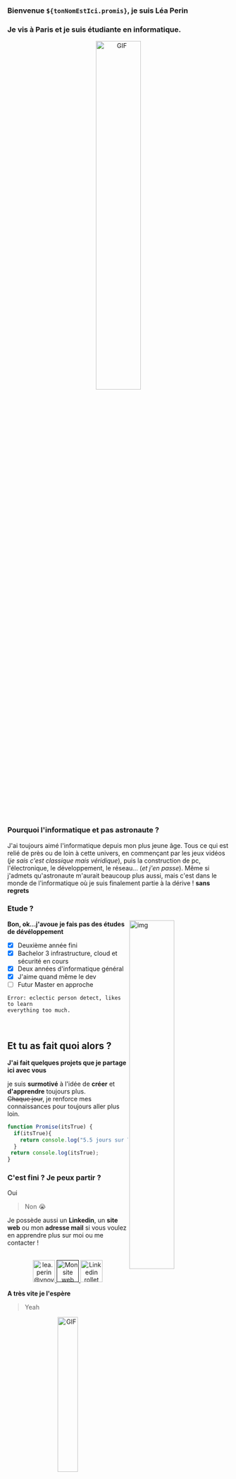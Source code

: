### Bienvenue ```${tonNomEstIci.promis}```, je suis Léa Perin

### Je vis à Paris et je suis étudiante en informatique.

<p align="center">
  <img align="center" width="45%" alt="GIF" src="https://media.giphy.com/media/BAhhqi9XW85sg6gdhS/giphy.gif"/>
</p>

### Pourquoi l'informatique et pas astronaute ?

J'ai toujours aimé l'informatique depuis mon plus jeune âge. Tous ce qui est relié de près ou de loin à cette univers, en commençant par les jeux vidéos (*je sais c'est classique mais véridique*), puis la construction de pc, l'électronique, le développement, le réseau... (*et j'en passe*). Même si j'admets qu'astronaute m'aurait beaucoup plus aussi, mais  c'est dans le monde de l'informatique où je suis finalement partie à la dérive ! **sans regrets**

### Etude ? 

  <img align="right" width="45%" alt="img" src="https://www.ynov.com/wp-content/themes/ynov/assets/images/ynov-campus-chip.png"/>

**Bon, ok...j'avoue je fais pas des études de dévéloppement**
  - [x] Deuxième année fini
  - [x] Bachelor 3 infrastructure, cloud et sécurité en cours
  - [x] Deux années d'informatique général
  - [x] J'aime quand même le dev
  - [ ] Futur Master en approche
  ``` 
  Error: eclectic person detect, likes to learn
 everything too much.
  ```

&nbsp;

## Et tu as fait quoi alors ?

**J'ai fait quelques projets que je partage ici avec vous**<br/>
 
je suis **surmotivé** à l'idée de **créer** et **d'apprendre** toujours plus.<br/>
~~Chaque jour~~, je renforce mes connaissances pour toujours aller plus loin.

```js
function Promise(itsTrue) {
  if(itsTrue){
    return console.log("5.5 jours sur 7");
  }
 return console.log(itsTrue);
}
 ```

### C'est fini ? Je peux partir ?

Oui
> Non 😭


Je possède aussi un **Linkedin**, un **site web** ou mon **adresse mail** si vous voulez en apprendre plus sur moi ou me contacter !
<br/>

<p align="center">
  <br/>
  <a href="mailto:lea.perin@ynov.com?subject=Bonjour!">
  <img alt="lea.perin@ynov.com" height="50px" width="50px" src="https://upload.wikimedia.org/wikipedia/commons/thumb/9/90/Outlook.com_icon_%282012-2019%29.svg/1200px-Outlook.com_icon_%282012-2019%29.svg.png"/>
</a>
  <a href="">
    <img alt="Mon site web" width="50px" src="https://seeklogo.com/images/A/adobe-portfolio-logo-BD502F658C-seeklogo.com.png" />
  </a>
  <a href="https://www.linkedin.com/in/lea-perin/">
    <img alt="Linkedin rollet raphael" width="50px" src="https://upload.wikimedia.org/wikipedia/commons/thumb/c/ca/LinkedIn_logo_initials.png/600px-LinkedIn_logo_initials.png" />
  </a>
</p>


**A très vite je l'espère**<br/>

> Yeah

<p align="center">
  <img align="center" width="30%" alt="GIF" src="https://media.giphy.com/media/xT9IgBGEzw0RSZsyFq/giphy.gif"/>
</p>

